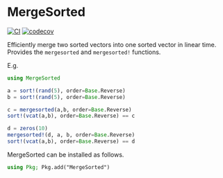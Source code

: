 # MergeSorted

[![CI](https://github.com/vvjn/MergeSorted.jl/workflows/CI/badge.svg)](https://github.com/vvjn/MergeSorted.jl/actions/workflows/CI.yml)
[![codecov](https://codecov.io/gh/vvjn/MergeSorted.jl/branch/master/graph/badge.svg?token=meJ4tAxlLo)](https://codecov.io/gh/vvjn/MergeSorted.jl)

Efficiently merge two sorted vectors into one sorted vector in linear time. Provides the `mergesorted` and `mergesorted!` functions.

E.g.

```julia
using MergeSorted

a = sort!(rand(5), order=Base.Reverse)
b = sort!(rand(5), order=Base.Reverse)

c = mergesorted(a,b, order=Base.Reverse)
sort!(vcat(a,b), order=Base.Reverse) == c

d = zeros(10)
mergesorted!(d, a, b, order=Base.Reverse)
sort!(vcat(a,b), order=Base.Reverse) == d
```

MergeSorted can be installed as follows.

```julia
using Pkg; Pkg.add("MergeSorted")
```

